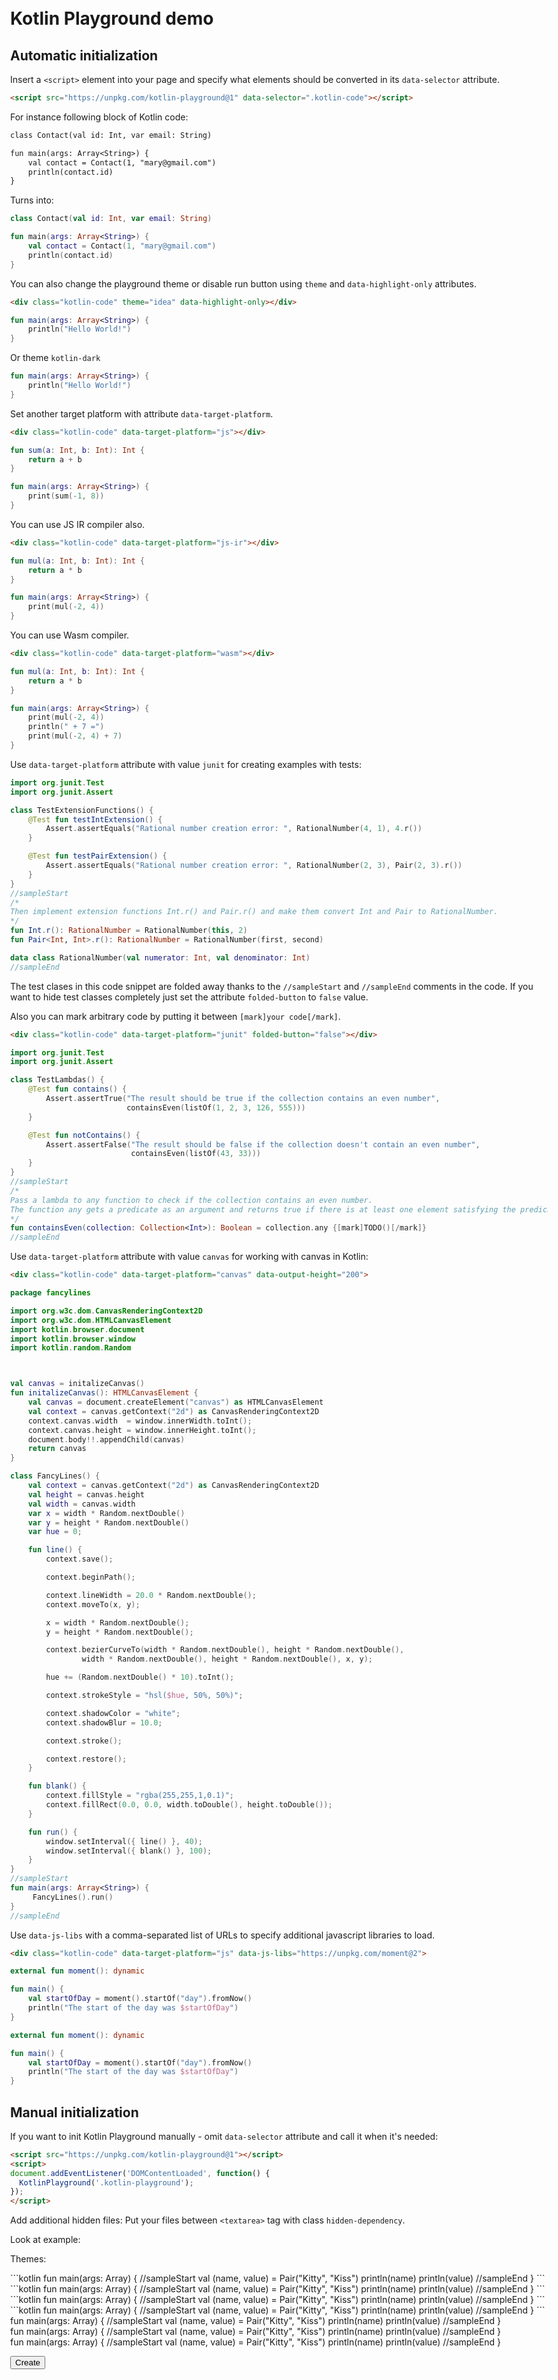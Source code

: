 <!DOCTYPE html>
<html>
<head>
  <meta charset="UTF-8">
  <title>Kotlin Playground examples</title>
  <link rel="stylesheet" href="examples.css">
  <link rel="stylesheet" href="examples-highlight.css">
  <style>
  .markdown-body {
		max-width: 980px;
		margin: 50px auto;
	}
  </style>
  <script src="../playground.js" data-selector=".kotlin-code"></script>
</head>
<body class="markdown-body">

# Kotlin Playground demo

## Automatic initialization

Insert a `<script>` element into your page and specify what elements should be converted in its `data-selector` attribute.
```html
<script src="https://unpkg.com/kotlin-playground@1" data-selector=".kotlin-code"></script>
```

For instance following block of Kotlin code:

```txt
class Contact(val id: Int, var email: String) 

fun main(args: Array<String>) {
    val contact = Contact(1, "mary@gmail.com")
    println(contact.id)                   
}
```

Turns into:

<div class="kotlin-code">

```kotlin
class Contact(val id: Int, var email: String) 

fun main(args: Array<String>) {
    val contact = Contact(1, "mary@gmail.com")
    println(contact.id)
}
```

</div>

You can also change the playground theme or disable run button using `theme` and `data-highlight-only` attributes.

```html
<div class="kotlin-code" theme="idea" data-highlight-only></div>
``` 
<div class="kotlin-code" data-highlight-only theme="idea">

```kotlin
fun main(args: Array<String>) {
    println("Hello World!")
}
```

</div>

Or theme `kotlin-dark`

<div class="kotlin-code" data-highlight-only theme="kotlin-dark">

```kotlin
fun main(args: Array<String>) {
    println("Hello World!")
}
```

</div>

Set another target platform with attribute `data-target-platform`.

```html
<div class="kotlin-code" data-target-platform="js"></div>
```
<div class="kotlin-code" data-target-platform="js">

```kotlin
fun sum(a: Int, b: Int): Int {
    return a + b
}

fun main(args: Array<String>) {
    print(sum(-1, 8))
}
```

</div>

You can use JS IR compiler also.

```html
<div class="kotlin-code" data-target-platform="js-ir"></div>
```
<div class="kotlin-code" data-target-platform="js-ir">

```kotlin
fun mul(a: Int, b: Int): Int {
    return a * b
}

fun main(args: Array<String>) {
    print(mul(-2, 4))
}
```

</div>

You can use Wasm compiler.

```html
<div class="kotlin-code" data-target-platform="wasm"></div>
```
<div class="kotlin-code" data-target-platform="wasm">

```kotlin
fun mul(a: Int, b: Int): Int {
    return a * b
}

fun main(args: Array<String>) {
    print(mul(-2, 4))
    println(" + 7 =")
    print(mul(-2, 4) + 7)
}
```

</div>


Use `data-target-platform` attribute with value `junit` for creating examples with tests:

<div class="kotlin-code" data-target-platform="junit">

```kotlin
import org.junit.Test
import org.junit.Assert

class TestExtensionFunctions() {
    @Test fun testIntExtension() {
        Assert.assertEquals("Rational number creation error: ", RationalNumber(4, 1), 4.r())
    }

    @Test fun testPairExtension() {
        Assert.assertEquals("Rational number creation error: ", RationalNumber(2, 3), Pair(2, 3).r())
    }
}
//sampleStart
/*
Then implement extension functions Int.r() and Pair.r() and make them convert Int and Pair to RationalNumber.
*/
fun Int.r(): RationalNumber = RationalNumber(this, 2)
fun Pair<Int, Int>.r(): RationalNumber = RationalNumber(first, second)

data class RationalNumber(val numerator: Int, val denominator: Int)
//sampleEnd
```
</div>

The test clases in this code snippet are folded away thanks to the `//sampleStart` and `//sampleEnd` comments in the code.
If you want to hide test classes completely just set the attribute `folded-button` to `false` value.

Also you can mark arbitrary code by putting it between `[mark]your code[/mark]`.

```html
<div class="kotlin-code" data-target-platform="junit" folded-button="false"></div>
```

<div class="kotlin-code" data-target-platform="junit" folded-button="false">

```kotlin
import org.junit.Test
import org.junit.Assert

class TestLambdas() {
    @Test fun contains() {
        Assert.assertTrue("The result should be true if the collection contains an even number", 
                          containsEven(listOf(1, 2, 3, 126, 555)))
    }

    @Test fun notContains() {
        Assert.assertFalse("The result should be false if the collection doesn't contain an even number",
                           containsEven(listOf(43, 33)))
    }
}
//sampleStart
/*
Pass a lambda to any function to check if the collection contains an even number.
The function any gets a predicate as an argument and returns true if there is at least one element satisfying the predicate.
*/
fun containsEven(collection: Collection<Int>): Boolean = collection.any {[mark]TODO()[/mark]}
//sampleEnd
```

</div>

Use `data-target-platform` attribute with value `canvas` for working with canvas in Kotlin:

```html
<div class="kotlin-code" data-target-platform="canvas" data-output-height="200">
```

<div class="kotlin-code" data-target-platform="canvas" data-output-height="200">

```kotlin
package fancylines

import org.w3c.dom.CanvasRenderingContext2D
import org.w3c.dom.HTMLCanvasElement
import kotlin.browser.document
import kotlin.browser.window
import kotlin.random.Random



val canvas = initalizeCanvas()
fun initalizeCanvas(): HTMLCanvasElement {
    val canvas = document.createElement("canvas") as HTMLCanvasElement
    val context = canvas.getContext("2d") as CanvasRenderingContext2D
    context.canvas.width  = window.innerWidth.toInt();
    context.canvas.height = window.innerHeight.toInt();
    document.body!!.appendChild(canvas)
    return canvas
}

class FancyLines() {
    val context = canvas.getContext("2d") as CanvasRenderingContext2D
    val height = canvas.height
    val width = canvas.width
    var x = width * Random.nextDouble()
    var y = height * Random.nextDouble()
    var hue = 0;

    fun line() {
        context.save();

        context.beginPath();

        context.lineWidth = 20.0 * Random.nextDouble();
        context.moveTo(x, y);

        x = width * Random.nextDouble();
        y = height * Random.nextDouble();

        context.bezierCurveTo(width * Random.nextDouble(), height * Random.nextDouble(),
                width * Random.nextDouble(), height * Random.nextDouble(), x, y);

        hue += (Random.nextDouble() * 10).toInt();

        context.strokeStyle = "hsl($hue, 50%, 50%)";

        context.shadowColor = "white";
        context.shadowBlur = 10.0;

        context.stroke();

        context.restore();
    }

    fun blank() {
        context.fillStyle = "rgba(255,255,1,0.1)";
        context.fillRect(0.0, 0.0, width.toDouble(), height.toDouble());
    }

    fun run() {
        window.setInterval({ line() }, 40);
        window.setInterval({ blank() }, 100);
    }
}
//sampleStart
fun main(args: Array<String>) {
     FancyLines().run()
}
//sampleEnd
```

</div>

Use `data-js-libs` with a comma-separated list of URLs to specify additional javascript libraries to load.

```html
<div class="kotlin-code" data-target-platform="js" data-js-libs="https://unpkg.com/moment@2">
```

<div class="kotlin-code" data-target-platform="js" data-js-libs="https://unpkg.com/moment@2">

```kotlin
external fun moment(): dynamic

fun main() {
    val startOfDay = moment().startOf("day").fromNow()
    println("The start of the day was $startOfDay")
}
```

</div>


<div class="kotlin-code" data-crosslink="disabled" data-target-platform="js" data-js-libs="https://unpkg.com/moment@2">

```kotlin
external fun moment(): dynamic

fun main() {
    val startOfDay = moment().startOf("day").fromNow()
    println("The start of the day was $startOfDay")
}
```

</div>

## Manual initialization

If you want to init Kotlin Playground manually - omit `data-selector` attribute and call it when it's needed:

```html
<script src="https://unpkg.com/kotlin-playground@1"></script>
<script>
document.addEventListener('DOMContentLoaded', function() {
  KotlinPlayground('.kotlin-playground');
});
</script>
```
Add additional hidden files:
Put your files between `<textarea>` tag with class `hidden-dependency`.

Look at example:

Themes: 

<div class="kotlin-code"  theme="idea">
```kotlin
  fun main(args: Array<String>) {
  //sampleStart
      val (name, value) = Pair("Kitty", "Kiss")
      println(name)
      println(value)
  //sampleEnd
  }
```
</div>

<div class="kotlin-code"  theme="darcula  ">
```kotlin
  fun main(args: Array<String>) {
  //sampleStart
      val (name, value) = Pair("Kitty", "Kiss")
      println(name)
      println(value)
  //sampleEnd
  }
```
</div>

<div class="kotlin-code"  theme="default">
```kotlin
  fun main(args: Array<String>) {
  //sampleStart
      val (name, value) = Pair("Kitty", "Kiss")
      println(name)
      println(value)
  //sampleEnd
  }
```
</div>

<style>.kotlin-docs.executable-fragment{border:0 transparent}.kotlin-docs .cm-s-kotlin-docs{font-family:SFMono-Regular,Consolas,Liberation Mono,Menlo,Courier,monospace}.kotlin-docs .cm-s-kotlin-docs,.kotlin-docs .cm-s-kotlin-docs.CodeMirror .CodeMirror-linenumber,.kotlin-docs .cm-s-kotlin-docs.CodeMirror pre.CodeMirror-line,.kotlin-docs .cm-s-kotlin-docs.CodeMirror pre.CodeMirror-line-like{color:#999;font-size:15px;line-height:24px}.kotlin-docs .cm-s-kotlin-docs.CodeMirror{border-top-left-radius:8px;border-top-right-radius:8px;background:#f5f5f5}.kotlin-docs .js-code-output-executor,.kotlin-docs .output-wrapper{border-bottom-right-radius:8px;border-bottom-left-radius:8px;background:#f4f4f4}.kotlin-docs .js-code-output-executor{min-height:8px;border:0}.kotlin-docs .output-wrapper{border-top:1px solid rgba(39,40,44,.2);border-bottom:0}.kotlin-docs .run-button{top:8px;right:9px;width:24px;height:24px;background-image:url("data:image/svg+xml,%3Csvg width='24' height='24' fill='none' xmlns='http://www.w3.org/2000/svg'%3E%3Cpath fill-rule='evenodd' clip-rule='evenodd' d='M19 12L5 4v16l14-8z' fill='%236E4BF4'/%3E%3C/svg%3E");background-position:50%;background-size:24px}.kotlin-docs .run-button:hover{opacity:.8}.kotlin-docs .code-area .fold-button{width:24px;height:24px;background-image:url("data:image/svg+xml,%3Csvg width='24' height='24' fill='none' xmlns='http://www.w3.org/2000/svg'%3E%3Ccircle cx='12' cy='12' r='12' fill='%23fff'/%3E%3Cpath fill-rule='evenodd' clip-rule='evenodd' d='M19 11.005v2.103h-6.013L12.988 19h-2.117l.001-5.892H5v-2.103h5.872V5h2.114l.002 6.005H19z' fill='%2327282C' fill-opacity='.75'/%3E%3C/svg%3E");background-position:50%;background-size:24px}.kotlin-docs .code-area .fold-button:hover{background-image:url("data:image/svg+xml,%3Csvg width='24' height='24' fill='none' xmlns='http://www.w3.org/2000/svg'%3E%3Ccircle cx='12' cy='12' r='12' fill='%23F4F4F4'/%3E%3Cpath fill-rule='evenodd' clip-rule='evenodd' d='M19 11.005v2.103h-6.013L12.988 19h-2.117l.001-5.892H5v-2.103h5.872V5h2.114l.002 6.005H19z' fill='%2327282C'/%3E%3C/svg%3E")}.kotlin-docs .code-area._unfolded .fold-button{top:-13px;left:calc(50% - 11px);transform:rotate(-45deg)}.kotlin-docs .console-close{top:7px;right:6px;opacity:.75;width:24px;height:24px;cursor:pointer;background:url("data:image/svg+xml,%3Csvg width='24' height='25' fill='none' xmlns='http://www.w3.org/2000/svg'%3E%3Cpath d='M17 14.1a4.12 4.12 0 00-4.18-3.6H11v5l-7-6 7-6v5h1.79A6.15 6.15 0 0119 13.71a6 6 0 01-6 6.79H7v-2h6a4 4 0 004-4.4z' fill='%2327282C'/%3E%3C/svg%3E") 50% no-repeat;background-size:24px}.kotlin-docs .console-close:hover{opacity:1}.kotlin-docs .console-icon.attention,.kotlin-docs .ERRORgutter,.kotlin-docs .WARNINGgutter{width:16px;height:16px;background:url("data:image/svg+xml,%3Csvg width='16' height='16' fill='none' xmlns='http://www.w3.org/2000/svg'%3E%3Cpath fill-rule='evenodd' clip-rule='evenodd' d='M8.972 2.552l5.858 10.145c.397.687.072 1.25-.722 1.25H2.798A1.337 1.337 0 011.64 11.94l5.422-9.39a1.103 1.103 0 011.91.001zm.126 8.872a1.081 1.081 0 10-2.162 0 1.081 1.081 0 002.162 0zM7 5.947l1.744-.65v3.604h-1.44L7 5.947z' fill='%23EF341E'/%3E%3C/svg%3E") 50% no-repeat;background-size:16px}.kotlin-docs .console-icon.attention{margin-left:-20px;background-position:-1px -1px}.kotlin-docs .ERRORgutter,.kotlin-docs .WARNINGgutter{margin-top:5px;margin-left:5px}.kotlin-docs .WARNINGgutter{background-image:url("data:image/svg+xml,%3Csvg width='16' height='16' fill='none' xmlns='http://www.w3.org/2000/svg'%3E%3Cpath fill-rule='evenodd' clip-rule='evenodd' d='M8.972 2.552l5.858 10.145c.397.687.072 1.25-.722 1.25H2.798A1.337 1.337 0 011.64 11.94l5.422-9.39a1.103 1.103 0 011.91.001zm.126 8.872a1.081 1.081 0 10-2.162 0 1.081 1.081 0 002.162 0zM7 5.947l1.744-.65v3.604h-1.44L7 5.947z' fill='%2327282C' fill-opacity='.5'/%3E%3C/svg%3E")}.kotlin-docs .errors-and-warnings-gutter{width:24px}.kotlin-docs .code-output{padding-bottom:15px;padding-left:30px}.kotlin-docs div[label]:hover:after{display:inline-flex;margin-top:-1rem;margin-left:1rem;padding:4px 6px;border-radius:2px;content:attr(label);white-space:pre;color:#fff;background:#3c3d40;font-size:13px;line-height:20px}.kotlin-docs .CodeMirror-linebackground.unmodifiable-line{background:rgba(39,40,44,.05)}.kotlin-docs .cm-s-kotlin-docs .CodeMirror-lines{margin:0;padding:12px 0}.kotlin-docs .cm-s-kotlin-docs .CodeMirror-gutters{border:0 transparent}.kotlin-docs .cm-s-kotlin-docs .cm-type{color:#27282c}.kotlin-docs .cm-s-kotlin-docs span.cm-keyword{color:#07a;font-weight:700}.kotlin-docs .cm-s-kotlin-docs span.cm-operator{color:#9a6e3a}.kotlin-docs .cm-s-kotlin-docs span.cm-number{color:#905}.kotlin-docs .cm-s-kotlin-docs span.cm-comment{color:#708090}.kotlin-docs .cm-s-kotlin-docs .cm-variable,.kotlin-docs .cm-s-kotlin-docs .cm-variable-2,.kotlin-docs .cm-s-kotlin-docs .cm-variable-3,.kotlin-docs .cm-s-kotlin-docs span.cm-def,.kotlin-docs .cm-s-kotlin-docs span.cm-property{color:#27282c}.kotlin-docs .cm-s-kotlin-docs span.cm-string,.kotlin-docs .cm-s-kotlin-docs span.cm-string-2{color:#690;font-weight:700}</style>
<div class="kotlin-code"  theme="kotlin-docs">
```kotlin
  fun main(args: Array<String>) {
  //sampleStart
      val (name, value) = Pair("Kitty", "Kiss")
      println(name)
      println(value)
  //sampleEnd
  }
```
</div>

<div class="kotlin-code"  theme="kotlin-docs" data-shorter-height="50">
  fun main(args: Array<String>) {
  //sampleStart
      val (name, value) = Pair("Kitty", "Kiss")
      println(name)
      println(value)
  //sampleEnd
  }
</div>


<div class="kotlin-code" data-shorter-height="50">
  fun main(args: Array<String>) {
  //sampleStart
      val (name, value) = Pair("Kitty", "Kiss")
      println(name)
      println(value)
  //sampleEnd
  }
</div>

<div class="kotlin-code" theme="darcula" data-shorter-height="50">
  fun main(args: Array<String>) {
  //sampleStart
      val (name, value) = Pair("Kitty", "Kiss")
      println(name)
      println(value)
  //sampleEnd
  }
</div>

<button onclick="KotlinPlayground('.kotlin-code-2',{ onChange: (code)=> {console.log(code)}}); this.disabled = true; document.getElementById('kotlin-example').style.display = 'block';">Create</button>

<div id="kotlin-example" class="kotlin-code-2" style="display: none;">

```text
import cat.Cat

fun main(args: Array<String>) {
//sampleStart
    val cat = Cat("Kitty")
    println(cat.name)
//sampleEnd
}
```
  <textarea class="hidden-dependency">
    package cat
    class Cat(val name: String) 
  </textarea>

</div>

</body>
</html>
